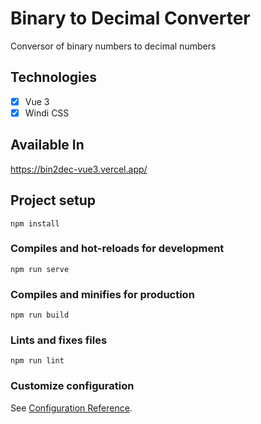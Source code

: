 #  Binary to Decimal Converter

Conversor of binary numbers to decimal numbers

## Technologies

- [x] Vue 3
- [x] Windi CSS

## Available In

https://bin2dec-vue3.vercel.app/

## Project setup
```
npm install
```

### Compiles and hot-reloads for development
```
npm run serve
```

### Compiles and minifies for production
```
npm run build
```

### Lints and fixes files
```
npm run lint
```

### Customize configuration
See [Configuration Reference](https://cli.vuejs.org/config/).
